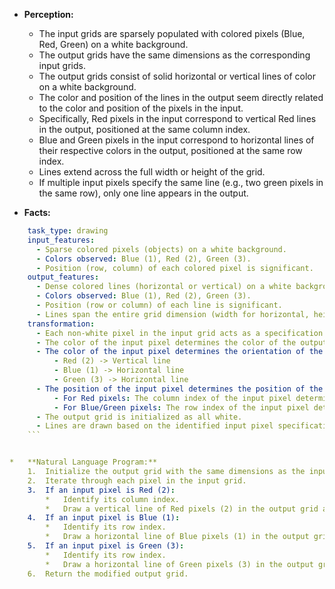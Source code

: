 *   **Perception:**
    *   The input grids are sparsely populated with colored pixels (Blue, Red, Green) on a white background.
    *   The output grids have the same dimensions as the corresponding input grids.
    *   The output grids consist of solid horizontal or vertical lines of color on a white background.
    *   The color and position of the lines in the output seem directly related to the color and position of the pixels in the input.
    *   Specifically, Red pixels in the input correspond to vertical Red lines in the output, positioned at the same column index.
    *   Blue and Green pixels in the input correspond to horizontal lines of their respective colors in the output, positioned at the same row index.
    *   Lines extend across the full width or height of the grid.
    *   If multiple input pixels specify the same line (e.g., two green pixels in the same row), only one line appears in the output.

*   **Facts:**
    
```yaml
    task_type: drawing
    input_features:
      - Sparse colored pixels (objects) on a white background.
      - Colors observed: Blue (1), Red (2), Green (3).
      - Position (row, column) of each colored pixel is significant.
    output_features:
      - Dense colored lines (horizontal or vertical) on a white background.
      - Colors observed: Blue (1), Red (2), Green (3).
      - Position (row or column) of each line is significant.
      - Lines span the entire grid dimension (width for horizontal, height for vertical).
    transformation:
      - Each non-white pixel in the input grid acts as a specification for a line in the output grid.
      - The color of the input pixel determines the color of the output line.
      - The color of the input pixel determines the orientation of the output line:
          - Red (2) -> Vertical line
          - Blue (1) -> Horizontal line
          - Green (3) -> Horizontal line
      - The position of the input pixel determines the position of the output line:
          - For Red pixels: The column index of the input pixel determines the column index of the vertical output line.
          - For Blue/Green pixels: The row index of the input pixel determines the row index of the horizontal output line.
      - The output grid is initialized as all white.
      - Lines are drawn based on the identified input pixel specifications. Overlapping specifications (multiple pixels defining the same line) result in a single line.
    ```


*   **Natural Language Program:**
    1.  Initialize the output grid with the same dimensions as the input grid, filled entirely with white pixels (0).
    2.  Iterate through each pixel in the input grid.
    3.  If an input pixel is Red (2):
        *   Identify its column index.
        *   Draw a vertical line of Red pixels (2) in the output grid at that column index, spanning the entire height of the grid.
    4.  If an input pixel is Blue (1):
        *   Identify its row index.
        *   Draw a horizontal line of Blue pixels (1) in the output grid at that row index, spanning the entire width of the grid.
    5.  If an input pixel is Green (3):
        *   Identify its row index.
        *   Draw a horizontal line of Green pixels (3) in the output grid at that row index, spanning the entire width of the grid.
    6.  Return the modified output grid.